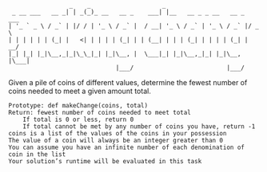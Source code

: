 ```
                 _    _                    _                            
 _ __ ___   __ _| | _(_)_ __   __ _    ___| |__   __ _ _ __   __ _  ___ 
| '_ ` _ \ / _` | |/ / | '_ \ / _` |  / __| '_ \ / _` | '_ \ / _` |/ _ \
| | | | | | (_| |   <| | | | | (_| | | (__| | | | (_| | | | | (_| |  __/
|_| |_| |_|\__,_|_|\_\_|_| |_|\__, |  \___|_| |_|\__,_|_| |_|\__, |\___|
                              |___/                          |___/      
```
Given a pile of coins of different values, determine the fewest number of coins needed to meet a given amount total.

    Prototype: def makeChange(coins, total)
    Return: fewest number of coins needed to meet total
        If total is 0 or less, return 0
        If total cannot be met by any number of coins you have, return -1
    coins is a list of the values of the coins in your possession
    The value of a coin will always be an integer greater than 0
    You can assume you have an infinite number of each denomination of coin in the list
    Your solution’s runtime will be evaluated in this task

